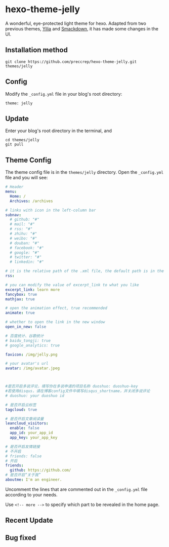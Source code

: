 # hexo-theme-jelly

 A wonderful, eye-protected light theme for hexo. Adapted from two previous themes, [Yilia](https://github.com/litten/hexo-theme-yilia) and [Smackdown](https://github.com/smackgg/hexo-theme-smackdown), it has made some changes in the UI.

 ## Installation method

 ```
 git clone https://github.com/preccrep/hexo-theme-jelly.git themes/jelly
 ```

## Config

Modify the `_config.yml` file in your blog's root directory:

```
theme: jelly
```

## Update

Enter your blog's root directory in the terminal, and

```
cd themes/jelly
git pull
```

## Theme Config

The theme config file is in the `themes/jelly` directory. Open the `_config.yml` file and you will see:

```yaml
# Header
menu:
  Home: /
  Archives: /archives

# links with icon in the left-column bar
subnav:
  # github: "#"
  # mail: "#"
  # rss: "#"
  # zhihu: "#"
  # weibo: "#"
  # douban: "#"
  # facebook: "#"
  # google: "#"
  # twitter: "#"
  # linkedin: "#"

# it is the relative path of the .xml file, the default path is in the source directory
rss:

# you can modify the value of excerpt_link to what you like
excerpt_link: learn more
fancybox: true
mathjax: true

# open the animation effect, true recommended
animate: true

# whether to open the link in the new window
open_in_new: false

# 百度统计、谷歌统计
# baidu_tongji: true
# google_analytics: true

favicon: /img/jelly.png

# your avatar's url
avatar: /img/avatar.jpeg



#是否开启多说评论，填写你在多说申请的项目名称 duoshuo: duoshuo-key
#若使用disqus，请在博客config文件中填写disqus_shortname，并关闭多说评论
# duoshuo: your duoshuo id

# 是否开启云标签
tagcloud: true

# 是否开启文章阅读量
leancloud_visitors:
  enable: false
  app_id: your_app_id
  app_key: your_app_key

# 是否开启友情链接
# 不开启
# friends: false
# 开启
friends:
  github: https://github.com/
# 是否开启“关于我”
aboutme: I'm an engineer.

```

Uncomment the lines that are commented out in the `_config.yml` file according to your needs.

Use `<!-- more -->` to specify which part to be revealed in the home page.

## Recent Update



## Bug fixed






